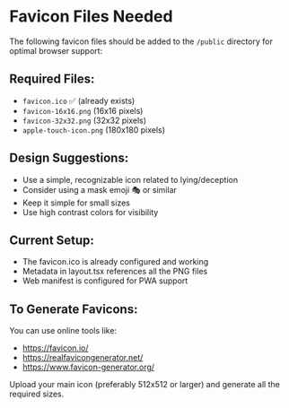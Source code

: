 # Favicon Files Needed

The following favicon files should be added to the `/public` directory for optimal browser support:

## Required Files:
- `favicon.ico` ✅ (already exists)
- `favicon-16x16.png` (16x16 pixels)
- `favicon-32x32.png` (32x32 pixels) 
- `apple-touch-icon.png` (180x180 pixels)

## Design Suggestions:
- Use a simple, recognizable icon related to lying/deception
- Consider using a mask emoji 🎭 or similar
- Keep it simple for small sizes
- Use high contrast colors for visibility

## Current Setup:
- The favicon.ico is already configured and working
- Metadata in layout.tsx references all the PNG files
- Web manifest is configured for PWA support

## To Generate Favicons:
You can use online tools like:
- https://favicon.io/
- https://realfavicongenerator.net/
- https://www.favicon-generator.org/

Upload your main icon (preferably 512x512 or larger) and generate all the required sizes.
